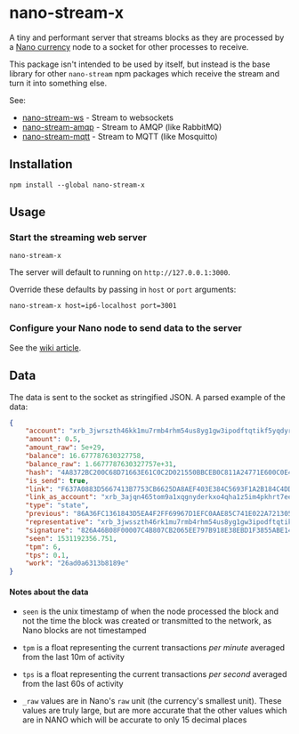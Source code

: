 
# nano-stream-x

A tiny and performant server that streams blocks as they are processed by a [Nano currency](https://nano.org/) node to a socket for other processes to receive.

This package isn't intended to be used by itself, but instead is the base library for other `nano-stream` npm packages which receive the stream and turn it into something else.

See:

* [nano-stream-ws](https://github.com/lukes/nano-stream-ws) - Stream to websockets
* [nano-stream-amqp](https://github.com/lukes/nano-stream-amqp) - Stream to AMQP (like RabbitMQ)
* [nano-stream-mqtt](https://github.com/lukes/nano-stream-mqtt) - Stream to MQTT (like Mosquitto)

## Installation

    npm install --global nano-stream-x

## Usage

### Start the streaming web server

    nano-stream-x

The server will default to running on `http://127.0.0.1:3000`.

Override these defaults by passing in `host` or `port` arguments:

    nano-stream-x host=ip6-localhost port=3001

### Configure your Nano node to send data to the server

See the [wiki article](https://github.com/lukes/nano-stream-x/wiki/Configure-your-Nano-node-to-send-data-to-the-nano-stream-x).

## Data

The data is sent to the socket as stringified JSON. A parsed example of the data:

```json
{
    "account": "xrb_3jwrszth46kk1mu7rmb4rhm54us8yg1gw3ipodftqtikf5yqdyr7471nsg1k",
    "amount": 0.5,
    "amount_raw": 5e+29,
    "balance": 16.677787630327758,
    "balance_raw": 1.6677787630327757e+31,
    "hash": "4A8372BC200C68D71663E61C0C2D021550BBCEB0C811A24771E600C0E4732D21",
    "is_send": true,
    "link": "F637A0883D5667413B7753CB6625DA8AEF403E384C5693F1A2B184C4DD12DCAD",
    "link_as_account": "xrb_3ajqn465tom9a1xqgnyderkxo4qha1z5im4pkhrt7ee6rmgj7q7fmwqoohtn",
    "type": "state",
    "previous": "86A36FC1361843D5EA4F2FF69967D1EFC0AAE85C741E022A721305581332226F",
    "representative": "xrb_3jwsszth46rk1mu7rmb4rhm54us8yg1gw3ipodftqtikf5yqdyr7471nsg1k",
    "signature": "826A46B08F00007C4B807CB2065EE797B918E38EBD1F3855ABE14D2DF151FC551F37480DBDD1C8DA787E6AF9352853FA6F57E6BB64E58E5353699B9748F0120C",
    "seen": 1531192356.751,
    "tpm": 6,
    "tps": 0.1,
    "work": "26ad0a6313b8189e"
}
```

#### Notes about the data

* `seen` is the unix timestamp of when the node processed the block and not the time the block was created or transmitted to the network, as Nano blocks are not timestamped

* `tpm` is a float representing the current transactions _per minute_ averaged from the last 10m of activity

* `tps` is a float representing the current transactions _per second_ averaged from the last 60s of activity

* `_raw` values are in Nano's `raw` unit (the currency's smallest unit). These values are truly large, but are more accurate that the other values which are in NANO which will be accurate to only 15 decimal places

